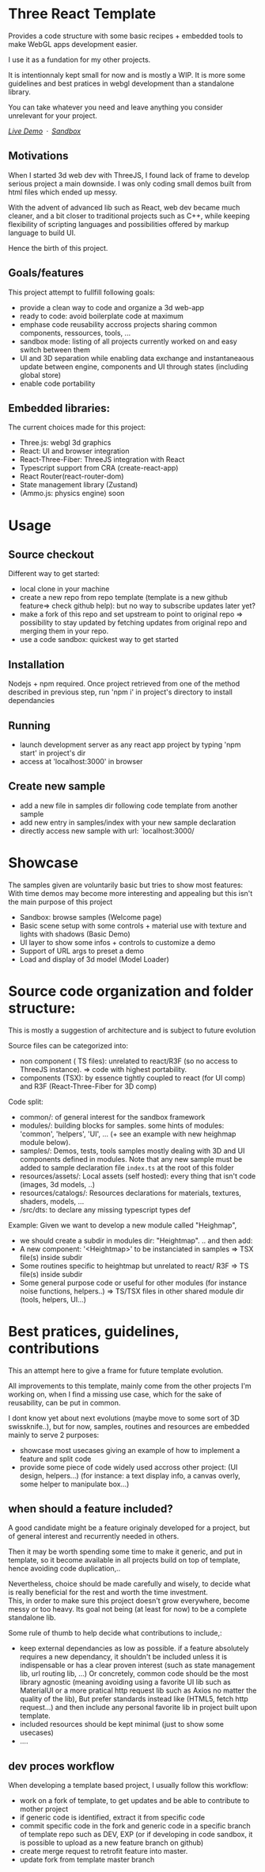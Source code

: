 # Three React Template

Provides a code structure with some basic recipes + embedded tools to make WebGL apps development easier.

I use it as a fundation for my other projects. 

It is intentionnaly kept small for now and is mostly a WIP. 
It is more some guidelines and best pratices in webgl development than a standalone library.

You can take whatever you need and leave anything you consider unrelevant for your project.


*[Live Demo](https://etienne1911.github.io/three-react-template/)&ensp;&middot;&ensp;[Sandbox](https://codesandbox.io/embed/github/etienne1911/three-react-template/tree/master/?fontsize=14&initialpath=three-react-template%2F&theme=dark&view=preview)*

## Motivations

When I started 3d web dev with ThreeJS, I found lack of frame to develop serious project a main downside.
I was only coding small demos built from html files which ended up messy.

With the advent of advanced lib such as React, web dev became much cleaner, and a bit closer to traditional projects such as C++, 
while keeping flexibility of scripting languages and possibilities offered by markup language to build UI.

Hence the birth of this project.

## Goals/features
This project attempt to fullfill following goals:
- provide a clean way to code and organize a 3d web-app
- ready to code: avoid boilerplate code at maximum 
- emphase code reusability accross projects sharing common components, ressources, tools, ...
- sandbox mode: listing of all projects currently worked on and easy switch between them
- UI and 3D separation while enabling data exchange and instantaneaous update between engine, components and UI through states (including global store) 
- enable code portability

## Embedded libraries:
The current choices made for this project:

- Three.js: webgl 3d graphics
- React: UI and browser integration
- React-Three-Fiber: ThreeJS integration with React
- Typescript support from CRA (create-react-app)
- React Router(react-router-dom)
- State management library (Zustand)
- (Ammo.js: physics engine) soon

# Usage

## Source checkout

Different way to get started:

- local clone in your machine
- create a new repo from repo template (template is a new github feature=> check github help): 
but no way to subscribe updates later yet?
- make a fork of this repo and set upstream to point to original repo => possibility to stay updated by fetching updates from original repo and merging them in your repo.
- use a code sandbox: quickest way to get started

## Installation

Nodejs + npm required. 
Once project retrieved from one of the method described in previous step, 
run 'npm i' in project's directory to install dependancies

## Running

- launch development server as any react app project by typing 'npm start' in project's dir
- access at 'localhost:3000' in browser

## Create new sample 

- add a new file in samples dir following code template from another sample
- add new entry in samples/index with your new sample declaration
- directly access new sample with url: `localhost:3000/<SampleName>

# Showcase

The samples given are voluntarily basic but tries to show most features:
With time demos may become more interesting and appealing but this isn't the main purpose of this project

- Sandbox: browse samples (Welcome page)
- Basic scene setup with some controls + material use with texture and lights with shadows (Basic Demo)
- UI layer to show some infos + controls to customize a demo
- Support of URL args to preset a demo 
- Load and display of 3d model (Model Loader)

# Source code organization and folder structure:

This is mostly a suggestion of architecture and is subject to future evolution

Source files can be categorized into:
- non component ( TS files): unrelated to react/R3F (so no access to ThreeJS instance). 
=> code with highest portability.
- components (TSX): by essence tightly coupled to react (for UI comp) and R3F (React-Three-Fiber for 3D comp)

Code split:
- common/: of general interest for the sandbox framework
- modules/: building blocks for samples. some hints of modules: 'common', 'helpers', 'UI', ... (+ see an example with new heighmap module below). 
- samples/: Demos, tests, tools samples mostly dealing with 3D and UI components defined in modules. 
Note that any new sample must be added to sample declaration file `index.ts` at the root of this folder
- resources/assets/: Local assets (self hosted): every thing that isn't code (images, 3d models, ..)
- resources/catalogs/: Resources declarations for materials, textures, shaders, models, ...
- /src/dts: to declare any missing typescript types def


Example: Given we want to develop a new module called "Heighmap", 

- we should create a subdir in modules dir: "Heightmap".
.. and then add:
- A new component: '\<Heightmap>' to be instanciated in samples => TSX file(s) inside subdir
- Some routines specific to heightmap but unrelated to react/ R3F => TS file(s) inside subdir
- Some general purpose code or useful for other modules (for instance noise functions, helpers..) => TS/TSX files in other shared module dir (tools, helpers, UI...)

# Best pratices, guidelines, contributions

This an attempt here to give a frame for future template evolution.

All improvements to this template, mainly come from the other projects I'm working on, when I find a missing use case, which for the sake of reusability, can be put in common.

I dont know yet about next evolutions (maybe move to some sort of 3D swissknife..), but for now, samples, routines and resources are embedded mainly to serve 2 purposes:
- showcase most usecases giving an example of how to implement a feature and split code 
- provide some piece of code widely used accross other project: (UI design, helpers...)
(for instance: a text display info, a canvas overly, some helper to manipulate box...)

## when should a feature included?

A good candidate might be a feature originaly developed for a project, 
but of general interest and recurrently needed in others.

Then it may be worth spending some time to make it generic, and put in template, 
so it become available in all projects build on top of template, hence avoiding code duplication,..

Nevertheless, choice should be made carefully and wisely, 
to decide what is really beneficial for the rest and worth the time investment.  
This, in order to make sure this project doesn't grow everywhere, become messy or too heavy. 
Its goal not being (at least for now) to be a complete standalone lib.

Some rule of thumb to help decide what contributions to include,: 
- keep external dependancies as low as possible. 
if a feature absolutely requires a new dependancy, it shouldn't be included unless it is indispensable or has a clear proven interest (such as state management lib, url routing lib, ...) 
Or concretely, common code should be the most library agnostic (meaning avoiding using a favorite UI lib such as MaterialUI or a more pratical http request lib such as Axios no matter the quality of the lib), 
But prefer standards instead like (HTML5, fetch http request...) and then include any personal favorite lib in project built upon template.
- included resources should be kept minimal (just to show some usecases)
- ....

## dev proces workflow

 When developing a template based project, I usually follow this workflow:
- work on a fork of template, to get updates and be able to contribute to mother project
- if generic code is identified, extract it from specific code 
- commit specific code in the fork and generic code in a specific branch of template repo such as DEV, EXP (or if developing in code sandbox, it is possible to upload as a new feature branch on github)
- create merge request to retrofit feature into master.
- update fork from template master branch

